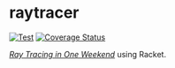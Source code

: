 # raytracer

[![Test](https://github.com/dannypsnl/raytracer/actions/workflows/test.yml/badge.svg)](https://github.com/dannypsnl/raytracer/actions/workflows/test.yml)
[![Coverage Status](https://coveralls.io/repos/github/dannypsnl/raytracer/badge.svg?branch=develop)](https://coveralls.io/github/dannypsnl/raytracer?branch=develop)

[_Ray Tracing in One Weekend_](https://raytracing.github.io/books/RayTracingInOneWeekend.html) using Racket.
